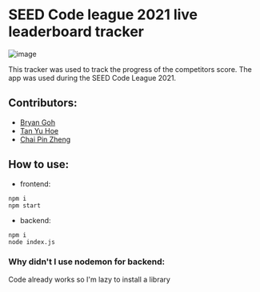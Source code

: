 # SEED Code league 2021 live leaderboard tracker

![image](https://user-images.githubusercontent.com/53009140/135600545-50f22767-efd1-4add-81c3-2fc1e1370810.png)

This tracker was used to track the progress of the competitors score. The app was used during the SEED Code League 2021.


## Contributors:
- [Bryan Goh](https://github.com/lekekbot)
- [Tan Yu Hoe](https://github.com/TYH71)
- [Chai Pin Zheng](https://github.com/Ducksss)

## How to use:

- frontend:
```$ cd frontend
npm i
npm start
```

- backend:
```$ cd backend
npm i
node index.js
```

### Why didn't I use nodemon for backend:
Code already works so I'm lazy to install a library
